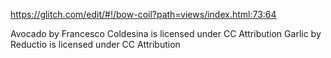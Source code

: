 https://glitch.com/edit/#!/bow-coil?path=views/index.html:73:64

Avocado by Francesco Coldesina is licensed under CC Attribution
Garlic by Reductio is licensed under CC Attribution

